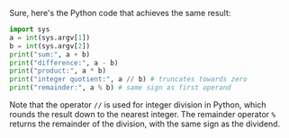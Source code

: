 Sure, here's the Python code that achieves the same result:
```python
import sys
a = int(sys.argv[1])
b = int(sys.argv[2])
print("sum:", a + b)
print("difference:", a - b)
print("product:", a * b)
print("integer quotient:", a // b) # truncates towards zero
print("remainder:", a % b) # same sign as first operand
```
Note that the operator `//` is used for integer division in Python, which rounds the result down to the nearest integer. The remainder operator `%` returns the remainder of the division, with the same sign as the dividend.

